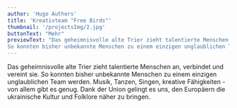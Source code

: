 ```yaml
---
author: 'Hugo Authors'
title: 'Kreativteam "Free Birds"'
thumbnail: '/projectsImg/2.jpg'
buttonText: "Mehr"
previewText: "Das geheimnisvolle alte Trier zieht talentierte Menschen an, verbindet und vereint sie. 
So konnten bisher unbekannte Menschen zu einem einzigen unglaublichen Team werden."
---
```


Das geheimnisvolle alte Trier zieht talentierte Menschen an, verbindet und vereint sie. 
So konnten bisher unbekannte Menschen zu einem einzigen unglaublichen Team werden. 
Musik, Tanzen, Singen, kreative Fähigkeiten - von allem gibt es genug.
Dank der Union gelingt es uns, den Europäern die ukrainische Kultur und Folklore näher zu bringen.
